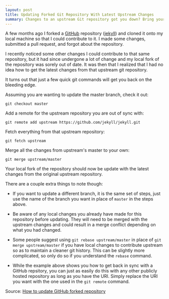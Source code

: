 ```yaml
---
layout: post
title: Updating Forked Git Repository With Latest Upstream Changes
summary: Changes to an upstream Git repository got you down? Bring your fork up to date with these simple steps!
---
```


A few months ago I forked a [GitHub](https://github.com) repository
([jekyll](https://github.com/jekyll/jekyll)) and cloned it onto my local
machine so that I could contribute to it. I made some changes, submitted a
pull request, and forgot about the repository.

I recently noticed some other changes I could contribute to that same
repository, but it had since undergone a lot of change and my local fork of
the repository was sorely out of date. It was then that I realized that I
had no idea how to get the latest changes from that upstream git repository.

It turns out that just a few quick git commands will get you back on the
bleeding edge.

Assuming you are wanting to update the master branch, check it out:

    git checkout master

Add a remote for the upstream repository you are out of sync with:

    git remote add upstream https://github.com/jekyll/jekyll.git

Fetch everything from that upstream repository:

    git fetch upstream

Merge all the changes from upstream's master to your own:

    git merge upstream/master

Your local fork of the repository should now be update with the latest
changes from the original upstream repository.

There are a couple extra things to note though:

- If you want to update a different branch, it is the same set of steps,
  just use the name of the branch you want in place of `master` in the steps
  above.

- Be aware of any local changes you already have made for this repository
  before updating. They will need to be merged with the upstream changes and
  could result in a merge conflict depending on what you had changed.

- Some people suggest using `git rebase upstream/master` in place of `git
  merge upstream/master` if you have local changes to contribute upstream so
  as to maintain a cleaner git history. This can be slightly more complicated,
  so only do so if you understand the `rebase` command.

- While the example above shows you how to get back in sync with a GitHub
  repsitory, you can just as easily do this with any other publicly hosted
  repository as long as you have the URI. Simply replace the URI you want
  with the one used in the `git remote` command.

Source: [How to update GitHub forked repository](http://stackoverflow.com/questions/7244321/how-to-update-github-forked-repository)
